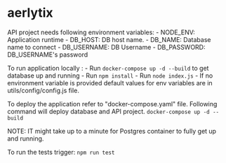 # aerlytix


API project needs following environment variables:
    - NODE_ENV: Application runtime 
    - DB_HOST: DB host name. 
    - DB_NAME: Database name to connect
    - DB_USERNAME: DB Username
    - DB_PASSWORD: DB_USERNAME's password

To run application locally :
    - Run `docker-compose up -d --build` to get database up and running
    - Run `npm install`
    - Run `node index.js` 
    - If no environment variable is provided default values for env variables are in utils/config/config.js file. 


To deploy the application refer to "docker-compose.yaml" file. Following command will deploy database and API project.
    `docker-compose up -d --build`


NOTE: IT might take up to a minute for Postgres container to fully get up and running. 


To run the tests trigger: `npm run test`
